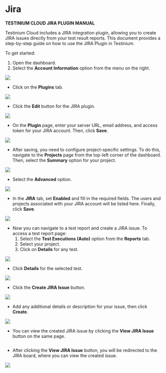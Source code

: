 # Jira

**TESTINIUM CLOUD JIRA PLUGIN MANUAL**

Testinium Cloud includes a JIRA integration plugin, allowing you to create JIRA issues directly from your test result reports. This document provides a step-by-step guide on how to use the JIRA Plugin in Testinium.

To get started:

1. Open the dashboard.
2. Select the **Account Information** option from the menu on the right.

![](<../../.gitbook/assets/Screenshot 2025-01-27 at 15.29.23.png>)

* Click on the **Plugins** tab.

![](<../../.gitbook/assets/Screenshot 2025-01-27 at 15.30.45.png>)

* Click the **Edit** button for the JIRA plugin.

![](<../../.gitbook/assets/Screenshot 2025-01-27 at 15.33.55.png>)

* On the **Plugin** page, enter your server URL, email address, and access token for your JIRA account. Then, click **Save**.

![](<../../.gitbook/assets/Screenshot 2025-01-27 at 15.39.18.png>)

* After saving, you need to configure project-specific settings. To do this, navigate to the **Projects** page from the top-left corner of the dashboard. Then, select the **Summary** option for your project.

![](<../../.gitbook/assets/Screenshot 2025-01-27 at 15.43.39.png>)

* Select the **Advanced** option.

![](<../../.gitbook/assets/Screenshot 2025-01-27 at 15.45.40.png>)

* In the **JIRA** tab, set **Enabled** and fill in the required fields. The users and projects associated with your JIRA account will be listed here. Finally, click **Save**.

![](<../../.gitbook/assets/Screenshot 2025-01-27 at 16.04.28.png>)

* Now you can navigate to a test report and create a JIRA issue. To access a test report page:
  1. Select the **Test Executions (Auto)** option from the **Reports** tab.
  2. Select your project.
  3. Click on **Details** for any test.

![](<../../.gitbook/assets/Screenshot 2025-01-27 at 16.07.32.png>)

* Click **Details** for the selected test.

![](<../../.gitbook/assets/Screenshot 2025-01-27 at 16.09.04.png>)

* Click the **Create JIRA Issue** button.

![](<../../.gitbook/assets/Screenshot 2025-01-27 at 16.10.27.png>)

* Add any additional details or description for your issue, then click **Create**.

![](<../../.gitbook/assets/Screenshot 2025-01-27 at 16.13.54.png>)

* You can view the created JIRA issue by clicking the **View JIRA Issue** button on the same page.

<figure><img src="../../.gitbook/assets/Screenshot 2025-01-27 at 16.21.37.png" alt=""><figcaption></figcaption></figure>

* After clicking the **View JIRA Issue** button, you will be redirected to the JIRA board, where you can view the created issue.

![](<../../.gitbook/assets/Screenshot 2025-01-27 at 16.18.13.png>)
